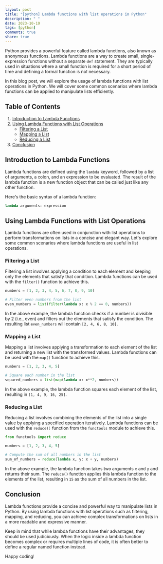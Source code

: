```yaml
---
layout: post
title: "[python] Lambda functions with list operations in Python"
description: " "
date: 2023-10-10
tags: [python]
comments: true
share: true
---
```


Python provides a powerful feature called lambda functions, also known as anonymous functions. Lambda functions are a way to create small, single-expression functions without a separate `def` statement. They are typically used in situations where a small function is required for a short period of time and defining a formal function is not necessary.

In this blog post, we will explore the usage of lambda functions with list operations in Python. We will cover some common scenarios where lambda functions can be applied to manipulate lists efficiently.

## Table of Contents
1. [Introduction to Lambda Functions](#introduction)
2. [Using Lambda Functions with List Operations](#using-lambda)
    - [Filtering a List](#filtering)
    - [Mapping a List](#mapping)
    - [Reducing a List](#reducing)
3. [Conclusion](#conclusion)

## Introduction to Lambda Functions <a name="introduction"></a>

Lambda functions are defined using the `lambda` keyword, followed by a list of arguments, a colon, and an expression to be evaluated. The result of the lambda function is a new function object that can be called just like any other function.

Here's the basic syntax of a lambda function:

```python
lambda arguments: expression
```

## Using Lambda Functions with List Operations <a name="using-lambda"></a>

Lambda functions are often used in conjunction with list operations to perform transformations on lists in a concise and elegant way. Let's explore some common scenarios where lambda functions are useful in list operations.

### Filtering a List <a name="filtering"></a>

Filtering a list involves applying a condition to each element and keeping only the elements that satisfy that condition. Lambda functions can be used with the `filter()` function to achieve this.

```python
numbers = [1, 2, 3, 4, 5, 6, 7, 8, 9, 10]

# Filter even numbers from the list
even_numbers = list(filter(lambda x: x % 2 == 0, numbers))
```

In the above example, the lambda function checks if a number is divisible by 2 (i.e., even) and filters out the elements that satisfy the condition. The resulting list `even_numbers` will contain `[2, 4, 6, 8, 10]`.

### Mapping a List <a name="mapping"></a>

Mapping a list involves applying a transformation to each element of the list and returning a new list with the transformed values. Lambda functions can be used with the `map()` function to achieve this.

```python
numbers = [1, 2, 3, 4, 5]

# Square each number in the list
squared_numbers = list(map(lambda x: x**2, numbers))
```

In the above example, the lambda function squares each element of the list, resulting in `[1, 4, 9, 16, 25]`.

### Reducing a List <a name="reducing"></a>

Reducing a list involves combining the elements of the list into a single value by applying a specified operation iteratively. Lambda functions can be used with the `reduce()` function from the `functools` module to achieve this.

```python
from functools import reduce

numbers = [1, 2, 3, 4, 5]

# Compute the sum of all numbers in the list
sum_of_numbers = reduce(lambda x, y: x + y, numbers)
```

In the above example, the lambda function takes two arguments `x` and `y` and returns their sum. The `reduce()` function applies this lambda function to the elements of the list, resulting in `15` as the sum of all numbers in the list.

## Conclusion <a name="conclusion"></a>

Lambda functions provide a concise and powerful way to manipulate lists in Python. By using lambda functions with list operations such as filtering, mapping, and reducing, you can achieve complex transformations on lists in a more readable and expressive manner.

Keep in mind that while lambda functions have their advantages, they should be used judiciously. When the logic inside a lambda function becomes complex or requires multiple lines of code, it is often better to define a regular named function instead.

Happy coding!